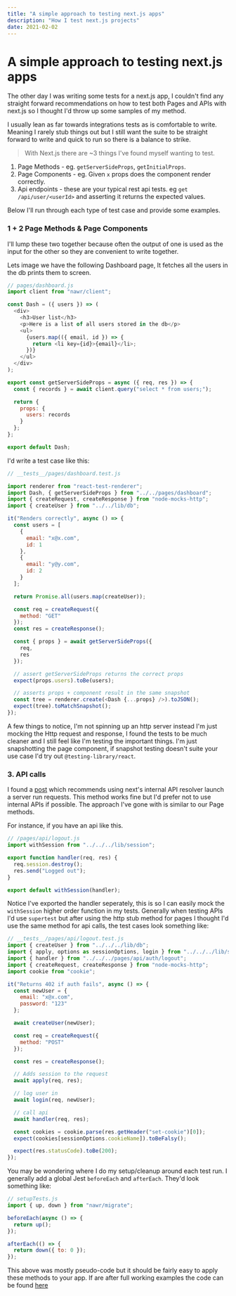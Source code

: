 ```yaml
---
title: "A simple approach to testing next.js apps"
description: "How I test next.js projects"
date: 2021-02-02
---
```


# A simple approach to testing next.js apps

The other day I was writing some tests for a next.js app, I couldn't find any straight forward recommendations on how to test both Pages and APIs with next.js so I thought I'd throw up some samples of my method.

I usually lean as far towards integrations tests as is comfortable to write. Meaning I rarely stub things out but I still want the suite to be straight forward to write and quick to run so there is a balance to strike.

> With Next.js there are ~3 things I've found myself wanting to test.

1. Page Methods - eg. `getServerSideProps`, `getInitialProps`.
2. Page Components - eg. Given `x` props does the component render correctly.
3. Api endpoints - these are your typical rest api tests. eg `get /api/user/<userId>` and asserting it returns the expected values.

Below I'll run through each type of test case and provide some examples.

### 1 + 2 Page Methods & Page Components

I'll lump these two together because often the output of one is used as the input for the other so they are convenient to write together.

Lets image we have the following Dashboard page, It fetches all the users in the db prints them to screen.

```javascript
// pages/dashboard.js
import client from "nawr/client";

const Dash = ({ users }) => (
  <div>
    <h3>User list</h3>
    <p>Here is a list of all users stored in the db</p>
    <ul>
      {users.map(({ email, id }) => {
        return <li key={id}>{email}</li>;
      })}
    </ul>
  </div>
);

export const getServerSideProps = async ({ req, res }) => {
  const { records } = await client.query("select * from users;");

  return {
    props: {
      users: records
    }
  };
};

export default Dash;
```

I'd write a test case like this:

```javascript
// __tests__/pages/dashboard.test.js

import renderer from "react-test-renderer";
import Dash, { getServerSideProps } from "../../pages/dashboard";
import { createRequest, createResponse } from "node-mocks-http";
import { createUser } from "../../lib/db";

it("Renders correctly", async () => {
  const users = [
    {
      email: "x@x.com",
      id: 1
    },
    {
      email: "y@y.com",
      id: 2
    }
  ];

  return Promise.all(users.map(createUser));

  const req = createRequest({
    method: "GET"
  });
  const res = createResponse();

  const { props } = await getServerSideProps({
    req,
    res
  });

  // assert getServerSideProps returns the correct props
  expect(props.users).toBe(users);

  // asserts props + component result in the same snapshot
  const tree = renderer.create(<Dash {...props} />).toJSON();
  expect(tree).toMatchSnapshot();
});
```

A few things to notice, I'm not spinning up an http server instead I'm just mocking the Http request and response, I found the tests to be much cleaner and I still feel like I'm testing the important things. I'm just snapshotting the page component, if snapshot testing doesn't suite your use case I'd try out `@testing-library/react`.

### 3. API calls

I found a [post](https://dev.to/metamas/testing-next-js-api-routes-55g3) which recommends using next's internal API resolver launch a server run requests. This method works fine but I'd prefer not to use internal APIs if possible. The approach I've gone with is similar to our Page methods.

For instance, if you have an api like this.

```javascript
// /pages/api/logout.js
import withSession from "../../../lib/session";

export function handler(req, res) {
  req.session.destroy();
  res.send("Logged out");
}

export default withSession(handler);
```

Notice I've exported the handler seperately, this is so I can easily mock the `withSession` higher order function in my tests. Generally when testing APIs I'd use `supertest` but after using the http stub method for pages I thought I'd use the same method for api calls, the test cases look something like:

```javascript
// __tests__/pages/api/logout.test.js
import { createUser } from "../../../lib/db";
import { apply, options as sessionOptions, login } from "../../../lib/session";
import { handler } from "../../../pages/api/auth/logout";
import { createRequest, createResponse } from "node-mocks-http";
import cookie from "cookie";

it("Returns 402 if auth fails", async () => {
  const newUser = {
    email: "x@x.com",
    password: "123"
  };

  await createUser(newUser);

  const req = createRequest({
    method: "POST"
  });

  const res = createResponse();

  // Adds session to the request
  await apply(req, res);

  // log user in
  await login(req, newUser);

  // call api
  await handler(req, res);

  const cookies = cookie.parse(res.getHeader("set-cookie")[0]);
  expect(cookies[sessionOptions.cookieName]).toBeFalsy();

  expect(res.statusCode).toBe(200);
});
```

You may be wondering where I do my setup/cleanup around each test run. I generally add a global Jest `beforeEach` and `afterEach`. They'd look something like:

```javascript
// setupTests.js
import { up, down } from "nawr/migrate";

beforeEach(async () => {
  return up();
});

afterEach(() => {
  return down({ to: 0 });
});
```

This above was mostly pseudo-code but it should be fairly easy to apply these methods to your app. If are after full working examples the code can be found [here](https://github.com/hobochild/boiler)
